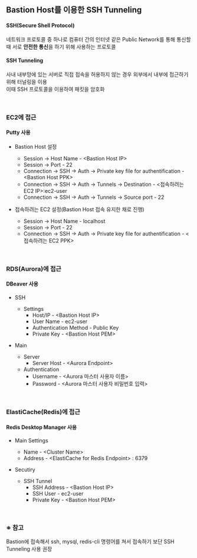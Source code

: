 ## Bastion Host를 이용한 SSH Tunneling

#### SSH(Secure Shell Protocol)
네트워크 프로토콜 중 하나로 컴퓨터 간의 인터넷 같은 Public Network를 통해 통신할 때 서로 **안전한 통신**을 하기 위해 사용하는 프로토콜

#### SSH Tunneling
사내 내부망에 있는 서버로 직접 접속을 허용하지 않는 경우 외부에서 내부에 접근하기 위해 터널링을 이용  
이때 SSH 프로토콜을 이용하여 패킷을 암호화

<br/>

### EC2에 접근
#### Putty 사용
- Bastion Host 설정  
  - Session -> Host Name - \<Bastion Host IP\>  
  - Session -> Port - 22  
  - Connection -> SSH -> Auth -> Private key file for authentification - \<Bastion Host PPK\>  
  - Connection -> SSH -> Auth -> Tunnels -> Destination - <접속하려는 EC2 IP>:ec2-user  
  - Connection -> SSH -> Auth -> Tunnels -> Source port - 22

- 접속하려는 EC2 설정(Bastion Host 접속 유지한 채로 진행)  
  - Session -> Host Name - localhost  
  - Session -> Port - 22  
  - Connection -> SSH -> Auth -> Private key file for authentification - \<접속하려는 EC2 PPK\>

<br/>

### RDS(Aurora)에 접근
#### DBeaver 사용
- SSH  
  - Settings  
    - Host/IP - \<Bastion Host IP\>  
    - User Name - ec2-user  
    - Authentication Method - Public Key  
    - Private Key - \<Bastion Host PEM\>

- Main  
  - Server  
    - Server Host - \<Aurora Endpoint\>  
  - Authentication  
    - Username - \<Aurora 마스터 사용자 이름\>  
    - Password - \<Aurora 마스터 사용자 비밀번호 입력\>

<br/>

### ElastiCache(Redis)에 접근
#### Redis Desktop Manager 사용
- Main Settings  
  - Name - \<Cluster Name\>  
  - Address - \<ElastiCache for Redis Endpoint\> : 6379

- Secutiry  
  - SSH Tunnel  
    - SSH Address - \<Bastion Host IP\>  
    - SSH User - ec2-user  
    - Private Key - \<Bastion Host PEM\>

<br/>

### ※ 참고
Bastion에 접속해서 ssh, mysql, redis-cli 명령어를 쳐서 접속하기 보단 SSH Tunneling 사용 권장
